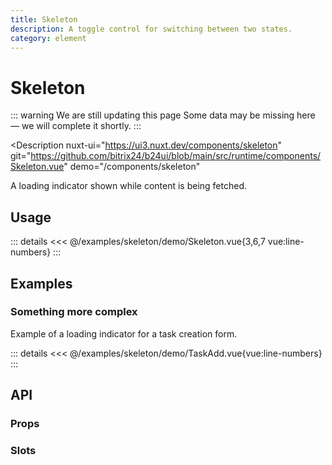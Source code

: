 ```yaml
---
title: Skeleton
description: A toggle control for switching between two states.
category: element
---
```

<script setup>
import SkeletonExample from '/examples/skeleton/Skeleton.vue';
import TaskAddExample from '/examples/skeleton/TaskAdd.vue';
</script>
# Skeleton

::: warning We are still updating this page
Some data may be missing here — we will complete it shortly.
:::

<Description
  nuxt-ui="https://ui3.nuxt.dev/components/skeleton"
  git="https://github.com/bitrix24/b24ui/blob/main/src/runtime/components/Skeleton.vue"
  demo="/components/skeleton"
>
  A loading indicator shown while content is being fetched.
</Description>

## Usage

<div class="lg:min-h-[160px]">
  <ClientOnly>
    <SkeletonExample />
  </ClientOnly>
</div>

::: details
<<< @/examples/skeleton/demo/Skeleton.vue{3,6,7 vue:line-numbers}
:::

## Examples

### Something more complex

Example of a loading indicator for a task creation form.

<div class="lg:min-h-[623px]">
  <ClientOnly>
    <TaskAddExample />
  </ClientOnly>
</div>

::: details
<<< @/examples/skeleton/demo/TaskAdd.vue{vue:line-numbers}
:::

## API

### Props

<ComponentProps component="Skeleton" />

### Slots

<ComponentSlots component="Skeleton" />
